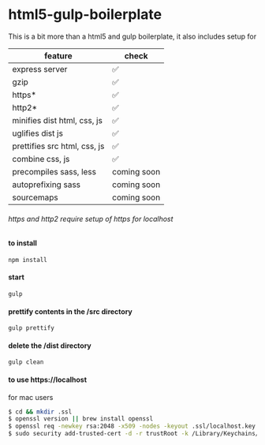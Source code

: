 # html5-gulp-boilerplate

This is a bit more than a html5 and gulp boilerplate, it also includes setup for

|feature|check|
|--|--|
|express server|:white_check_mark:|
|gzip|:white_check_mark:|
|https*|:white_check_mark:|
|http2*|:white_check_mark:|
|minifies dist html, css, js|:white_check_mark:|
|uglifies dist js|:white_check_mark:|
|prettifies src html, css, js|:white_check_mark:|
|combine css, js|:white_check_mark:|
|precompiles sass, less|coming soon|
|autoprefixing sass|coming soon|
|sourcemaps|coming soon|

###### https and http2 require setup of https for localhost


#### to install
`npm install`

#### start
`gulp`

#### prettify contents in the /src directory
`gulp prettify`

#### delete the /dist directory
`gulp clean`

#### to use https://localhost


for mac users
```bash
$ cd && mkdir .ssl
$ openssl version || brew install openssl
$ openssl req -newkey rsa:2048 -x509 -nodes -keyout .ssl/localhost.key -new -out .ssl/localhost.crt -subj /CN=localhost -reqexts SAN -extensions SAN -config <(cat /System/Library/OpenSSL/openssl.cnf <(printf '[SAN]\nsubjectAltName=DNS:localhost')) -sha256 -days 3650
$ sudo security add-trusted-cert -d -r trustRoot -k /Library/Keychains/System.keychain .ssl/localhost.crt
```

